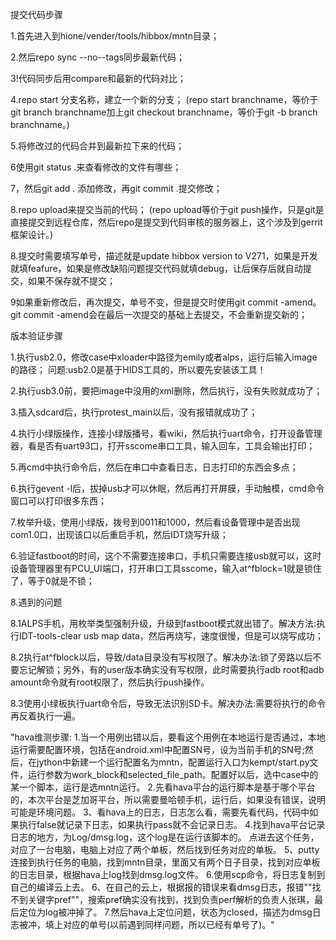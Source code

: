 

提交代码步骤

1.首先进入到hione/vender/tools/hibbox/mntn目录；

2.然后repo sync --no--tags同步最新代码；

3!代码同步后用compare和最新的代码对比；

4.repo start 分支名称，建立一个新的分支；
(repo start branchname，等价于git branch branchname加上git checkout branchname，等价于git -b branch branchname。)

5.将修改过的代码合并到最新拉下来的代码；

6使用git status .来查看修改的文件有哪些；

7，然后git add . 添加修改，再git commit .提交修改；

8.repo upload来提交当前的代码；
(repo upload等价于git push操作，只是git是直接提交到远程仓库，然后repo是提交到代码审核的服务器上，这个涉及到gerrit框架设计。)

8.提交时需要填写单号，描述就是update hibbox version to V271，如果是开发就填feafure，如果是修改缺陷问题提交代码就填debug，让后保存后就自动提交，如果不保存就不提交；

9如果重新修改后，再次提交，单号不变，但是提交时使用git commit -amend。git commit -amend会在最后一次提交的基础上去提交，不会重新提交新的；







版本验证步骤

1.执行usb2.0，修改case中xloader中路径为emily或者alps，运行后输入image的路径；
问题:usb2.0是基于HIDS工具的，所以要先安装该工具！

2.执行usb3.0前，要把image中没用的xml删除，然后执行，没有失败就成功了；

3.插入sdcard后，执行protest_main以后，没有报错就成功了；

4.执行小绿版操作，连接小绿版播号，看wiki，然后执行uart命令，打开设备管理器，看是否有uart93口，打开sscome串口工具，输入回车，工具会输出打印；

5.再cmd中执行命令后，然后在串口中查看日志，日志打印的东西会多点；

6.执行gevent -l后，拔掉usb才可以休眠，然后再打开屏膜，手动触模，cmd命令窗口可以打印很多东西；

7.枚举升级，使用小绿版，拨号到0011和1000，然后看设备管理中是否出现com1.0口，出现该口以后重启手机，然后IDT烧写升级；

6.验证fastboot的时间，这个不需要连接串口，手机只需要连接usb就可以，这时设备管理器里有PCU_UI端口，打开串口工具sscome，输入at^fblock=1就是锁住了，等于0就是不锁；

8.遇到的问题

8.1ALPS手机，用枚举类型强制升级，升级到fastboot模式就出错了。解决方法:执行IDT-tools-clear usb map data，然后再烧写，速度很慢，但是可以烧写成功；

8.2执行at^fblock以后，导致/data目录没有写权限了。解决办法:锁了旁路以后不要忘记解锁；另外，有的user版本确实没有写权限，此时需要执行adb root和adb amount命令就有root权限了，然后执行push操作。

8.3使用小绿板执行uart命令后，导致无法识别SD卡。解决办法:需要将执行的命令再反着执行一遍。






"hava维测步骤:
1.当一个用例出错以后，要看这个用例在本地运行是否通过，本地运行需要配置环境，包括在android.xml中配置SN号，设为当前手机的SN号;然后，在jython中新建一个运行配置名为mntn，配置运行入口为kempt/start.py文件，运行参数为work_block和selected_file_path。配置好以后，选中case中的某一个脚本，运行是选mntn运行。
2.先看hava平台的运行脚本是基于哪个平台的，本次平台是芝加哥平台，所以需要曼哈顿手机，运行后，如果没有错误，说明可能是环境问题。
3、看hava上的日志，日志怎么看，需要先看代码，代码中如果执行false就记录下日志，如果执行pass就不会记录日志。
4.找到hava平台记录日志的地方，为Log/dmsg.log，这个log是在运行该脚本的。
点进去这个任务，对应了一台电脑，电脑上对应了两个单板，然后找到任务对应的单板。
5、putty连接到执行任务的电脑，找到mntn目录，里面又有两个日子目录，找到对应单板的日志目录，根据hava上log找到dmsg.log文件。
6.使用scp命令，将日志复制到自己的编译云上去。
6、在自己的云上，根据报的错误来看dmsg日志，报错""找不到关键字pref""，搜索pref确实没有找到，找到负责perf解析的负责人张琪，最后定位为log被冲掉了。
7.然后hava上定位问题，状态为closed，描述为dmsg日志被冲，填上对应的单号(以前遇到同样问题，所以已经有单号了)。"



